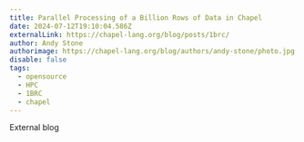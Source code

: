 ```yaml
---
title: Parallel Processing of a Billion Rows of Data in Chapel
date: 2024-07-12T19:10:04.586Z
externalLink: https://chapel-lang.org/blog/posts/1brc/
author: Andy Stone
authorimage: https://chapel-lang.org/blog/authors/andy-stone/photo.jpg
disable: false
tags:
  - opensource
  - HPC
  - 1BRC
  - chapel
---
```

External blog